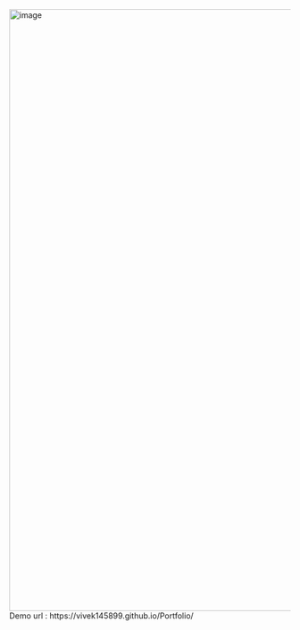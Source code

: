 <img width="1919" height="1079" alt="image" src="https://github.com/user-attachments/assets/060c0d9b-13c0-424a-aeda-d32c1452cf2b" />
Demo url : https://vivek145899.github.io/Portfolio/
